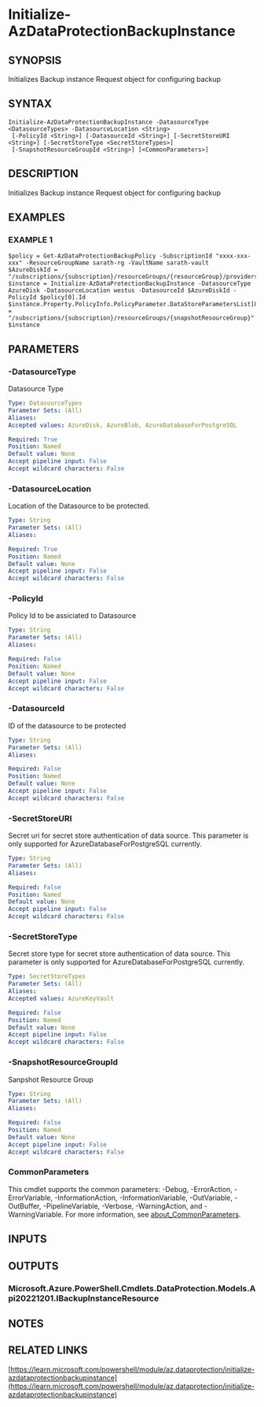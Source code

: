 ﻿---
external help file: Az.DataProtection-help.xml
Module Name: Az.DataProtection
online version: https://learn.microsoft.com/powershell/module/az.dataprotection/initialize-azdataprotectionbackupinstance
schema: 2.0.0
---

# Initialize-AzDataProtectionBackupInstance

## SYNOPSIS
Initializes Backup instance Request object for configuring backup

## SYNTAX

```
Initialize-AzDataProtectionBackupInstance -DatasourceType <DatasourceTypes> -DatasourceLocation <String>
 [-PolicyId <String>] [-DatasourceId <String>] [-SecretStoreURI <String>] [-SecretStoreType <SecretStoreTypes>]
 [-SnapshotResourceGroupId <String>] [<CommonParameters>]
```

## DESCRIPTION
Initializes Backup instance Request object for configuring backup

## EXAMPLES

### EXAMPLE 1
```
$policy = Get-AzDataProtectionBackupPolicy -SubscriptionId "xxxx-xxx-xxx" -ResourceGroupName sarath-rg -VaultName sarath-vault
$AzureDiskId = "/subscriptions/{subscription}/resourceGroups/{resourceGroup}/providers/Microsoft.Compute/disks/{diskname}"
$instance = Initialize-AzDataProtectionBackupInstance -DatasourceType AzureDisk -DatasourceLocation westus -DatasourceId $AzureDiskId -PolicyId $policy[0].Id
$instance.Property.PolicyInfo.PolicyParameter.DataStoreParametersList[0].ResourceGroupId = "/subscriptions/{subscription}/resourceGroups/{snapshotResourceGroup}"
$instance
```

## PARAMETERS

### -DatasourceType
Datasource Type

```yaml
Type: DatasourceTypes
Parameter Sets: (All)
Aliases:
Accepted values: AzureDisk, AzureBlob, AzureDatabaseForPostgreSQL

Required: True
Position: Named
Default value: None
Accept pipeline input: False
Accept wildcard characters: False
```

### -DatasourceLocation
Location of the Datasource to be protected.

```yaml
Type: String
Parameter Sets: (All)
Aliases:

Required: True
Position: Named
Default value: None
Accept pipeline input: False
Accept wildcard characters: False
```

### -PolicyId
Policy Id to be assiciated to Datasource

```yaml
Type: String
Parameter Sets: (All)
Aliases:

Required: False
Position: Named
Default value: None
Accept pipeline input: False
Accept wildcard characters: False
```

### -DatasourceId
ID of the datasource to be protected

```yaml
Type: String
Parameter Sets: (All)
Aliases:

Required: False
Position: Named
Default value: None
Accept pipeline input: False
Accept wildcard characters: False
```

### -SecretStoreURI
Secret uri for secret store authentication of data source.
This parameter is only supported for AzureDatabaseForPostgreSQL currently.

```yaml
Type: String
Parameter Sets: (All)
Aliases:

Required: False
Position: Named
Default value: None
Accept pipeline input: False
Accept wildcard characters: False
```

### -SecretStoreType
Secret store type for secret store authentication of data source.
This parameter is only supported for AzureDatabaseForPostgreSQL currently.

```yaml
Type: SecretStoreTypes
Parameter Sets: (All)
Aliases:
Accepted values: AzureKeyVault

Required: False
Position: Named
Default value: None
Accept pipeline input: False
Accept wildcard characters: False
```

### -SnapshotResourceGroupId
Sanpshot Resource Group

```yaml
Type: String
Parameter Sets: (All)
Aliases:

Required: False
Position: Named
Default value: None
Accept pipeline input: False
Accept wildcard characters: False
```

### CommonParameters
This cmdlet supports the common parameters: -Debug, -ErrorAction, -ErrorVariable, -InformationAction, -InformationVariable, -OutVariable, -OutBuffer, -PipelineVariable, -Verbose, -WarningAction, and -WarningVariable. For more information, see [about_CommonParameters](http://go.microsoft.com/fwlink/?LinkID=113216).

## INPUTS

## OUTPUTS

### Microsoft.Azure.PowerShell.Cmdlets.DataProtection.Models.Api20221201.IBackupInstanceResource
## NOTES

## RELATED LINKS

[https://learn.microsoft.com/powershell/module/az.dataprotection/initialize-azdataprotectionbackupinstance](https://learn.microsoft.com/powershell/module/az.dataprotection/initialize-azdataprotectionbackupinstance)

